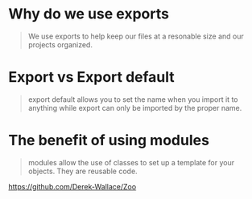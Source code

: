 # Why do we use exports

>We use exports to help keep our files at a resonable size and our projects organized.

# Export vs Export default

>export default allows you to set the name when you import it to anything while export can only be imported by the proper name.

# The benefit of using modules

>modules allow the use of classes to set up a template for your objects. They are reusable code.


https://github.com/Derek-Wallace/Zoo